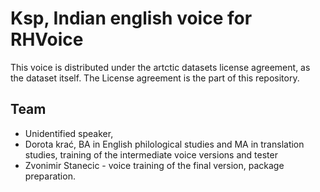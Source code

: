 # Ksp, Indian english voice for RHVoice
This voice is distributed under the artctic datasets license agreement, as the dataset itself. The License agreement is the part of this repository.

## Team
- Unidentified speaker,
- Dorota krać, BA in English philological studies and MA in translation studies, training of the intermediate voice versions and tester
- Zvonimir Stanecic - voice training of the final version, package preparation.
